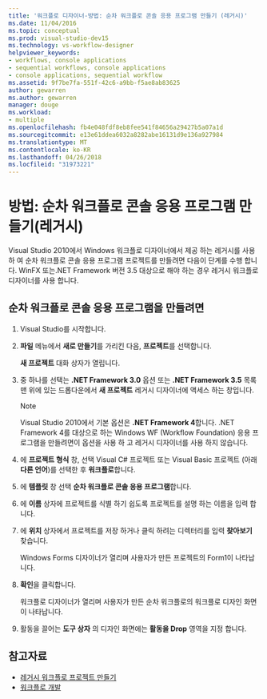 ```yaml
---
title: '워크플로 디자이너-방법: 순차 워크플로 콘솔 응용 프로그램 만들기 (레거시)'
ms.date: 11/04/2016
ms.topic: conceptual
ms.prod: visual-studio-dev15
ms.technology: vs-workflow-designer
helpviewer_keywords:
- workflows, console applications
- sequential workflows, console applications
- console applications, sequential workflow
ms.assetid: 9f7be7fa-551f-42c6-a9bb-f5ae8ab83625
author: gewarren
ms.author: gewarren
manager: douge
ms.workload:
- multiple
ms.openlocfilehash: fb4e048fdf8eb8fee541f84656a29427b5a07a1d
ms.sourcegitcommit: e13e61ddea6032a8282abe16131d9e136a927984
ms.translationtype: MT
ms.contentlocale: ko-KR
ms.lasthandoff: 04/26/2018
ms.locfileid: "31973221"
---
```

# <a name="how-to-create-sequential-workflow-console-applications-legacy"></a>방법: 순차 워크플로 콘솔 응용 프로그램 만들기(레거시)

Visual Studio 2010에서 Windows 워크플로 디자이너에서 제공 하는 레거시를 사용 하 여 순차 워크플로 콘솔 응용 프로그램 프로젝트를 만들려면 다음이 단계를 수행 합니다. WinFX 또는.NET Framework 버전 3.5 대상으로 해야 하는 경우 레거시 워크플로 디자이너를 사용 합니다.

## <a name="to-create-a-sequential-workflow-console-application"></a>순차 워크플로 콘솔 응용 프로그램을 만들려면

1.  Visual Studio를 시작합니다.

2.  **파일** 메뉴에서 **새로 만들기**를 가리킨 다음, **프로젝트**를 선택합니다.

     **새 프로젝트** 대화 상자가 열립니다.

3.  중 하나를 선택는 **.NET Framework 3.0** 옵션 또는 **.NET Framework 3.5** 목록 맨 위에 있는 드롭다운에서 **새 프로젝트** 레거시 디자이너에 액세스 하는 창입니다.

    > [!NOTE]
    > Visual Studio 2010에서 기본 옵션은 **.NET Framework 4**합니다. .NET Framework 4를 대상으로 하는 Windows WF (Workflow Foundation) 응용 프로그램을 만들려면이 옵션을 사용 하 고 레거시 디자이너를 사용 하지 않습니다.

4.  에 **프로젝트 형식** 창, 선택 Visual C# 프로젝트 또는 Visual Basic 프로젝트 (아래 **다른 언어**)를 선택한 후 **워크플로**합니다.

5.  에 **템플릿** 창 선택 **순차 워크플로 콘솔 응용 프로그램**합니다.

6.  에 **이름** 상자에 프로젝트를 식별 하기 쉽도록 프로젝트를 설명 하는 이름을 입력 합니다.

7.  에 **위치** 상자에서 프로젝트를 저장 하거나 클릭 하려는 디렉터리를 입력 **찾아보기** 찾습니다.

     Windows Forms 디자이너가 열리며 사용자가 만든 프로젝트의 Form1이 나타납니다.

8.  **확인**을 클릭합니다.

     워크플로 디자이너가 열리며 사용자가 만든 순차 워크플로의 워크플로 디자인 화면이 나타납니다.

9. 활동을 끌어는 **도구 상자** 의 디자인 화면에는 **활동을 Drop** 영역을 지정 합니다.

## <a name="see-also"></a>참고자료

- [레거시 워크플로 프로젝트 만들기](../workflow-designer/creating-legacy-workflow-projects.md)
- [워크플로 개발](http://msdn.microsoft.com/en-us/557bcb1f-a7ab-49f6-8df7-2706b7001301)